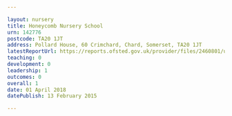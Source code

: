 ```yaml
---

layout: nursery
title: Honeycomb Nursery School
urn: 142776
postcode: TA20 1JT
address: Pollard House, 60 Crimchard, Chard, Somerset, TA20 1JT
latestReportUrl: https://reports.ofsted.gov.uk/provider/files/2460801/urn/142776.pdf
teaching: 0
development: 0
leadership: 1
outcomes: 0
overall: 1
date: 01 April 2018 
datePublish: 13 February 2015

---
```

